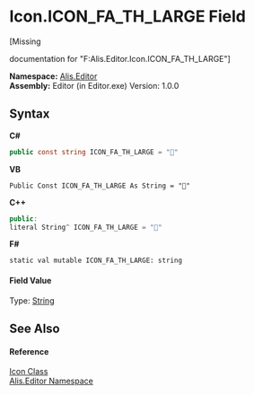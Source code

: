 # Icon.ICON_FA_TH_LARGE Field
 

\[Missing <summary> documentation for "F:Alis.Editor.Icon.ICON_FA_TH_LARGE"\]

**Namespace:**&nbsp;<a href="b150ade4-39de-a232-5f06-d3cdc1b2c538">Alis.Editor</a><br />**Assembly:**&nbsp;Editor (in Editor.exe) Version: 1.0.0

## Syntax

**C#**<br />
``` C#
public const string ICON_FA_TH_LARGE = ""
```

**VB**<br />
``` VB
Public Const ICON_FA_TH_LARGE As String = ""
```

**C++**<br />
``` C++
public:
literal String^ ICON_FA_TH_LARGE = ""
```

**F#**<br />
``` F#
static val mutable ICON_FA_TH_LARGE: string
```


#### Field Value
Type: <a href="https://docs.microsoft.com/dotnet/api/system.string" target="_blank">String</a>

## See Also


#### Reference
<a href="cc0f883c-67f8-f772-c6d7-a60b129f22a7">Icon Class</a><br /><a href="b150ade4-39de-a232-5f06-d3cdc1b2c538">Alis.Editor Namespace</a><br />